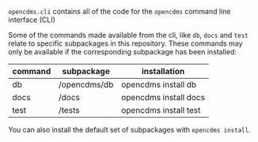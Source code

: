 `opencdms.cli` contains all of the code for the `opencdms` command line
interface (CLI)

Some of the commands made available from the cli, like `db`, `docs` and
`test` relate to specific subpackages in this repository. These commands
may only be available if the corresponding subpackage has been installed:

| command | subpackage   | installation          |
|---------|--------------|-----------------------|
| db      | /opencdms/db | opencdms install db   |
| docs    | /docs        | opencdms install docs |
| test    | /tests       | opencdms install test |

You can also install the default set of subpackages with `opencdms install`.
